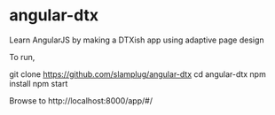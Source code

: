 angular-dtx
===========

Learn AngularJS by making a DTXish app using adaptive page design

To run,

git clone https://github.com/slamplug/angular-dtx
cd angular-dtx
npm install
npm start

Browse to http://localhost:8000/app/#/
